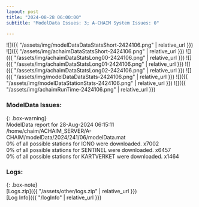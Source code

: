 ```yaml
---
layout: post
title: "2024-08-28 06:00:00"
subtitle: "ModelData Issues: 3; A-CHAIM System Issues: 0"

---
```


![]({{ "/assets/img/modelDataDataStatsShort-2424106.png" | relative_url }})
![]({{ "/assets/img/achaimDataStatsShort-2424106.png" | relative_url }})
![]({{ "/assets/img/achaimDataStatsLong00-2424106.png" | relative_url }})
![]({{ "/assets/img/achaimDataStatsLong01-2424106.png" | relative_url }})
![]({{ "/assets/img/achaimDataStatsLong02-2424106.png" | relative_url }})
![]({{ "/assets/img/modelDataDataStats-2424106.png" | relative_url }})
![]({{ "/assets/img/modelDataStationStats-2424106.png" | relative_url }})
![]({{ "/assets/img/achaimRunTime-2424106.png" | relative_url }})


### ModelData Issues:  
  
{: .box-warning}  
 ModelData report for 28-Aug-2024 06:15:11   
 /home/chaim/ACHAIM_SERVER/A-CHAIM/modelData/2024/241/06/modelData.mat   
 0% of all possible stations for IONO were downloaded. x7002   
 0% of all possible stations for SENTINEL were downloaded. x6457   
 0% of all possible stations for KARTVERKET were downloaded. x1464   
  


### Logs:  
  
{: .box-note}  
[Logs.zip]({{ "/assets/other/logs.zip" | relative_url }})  
[Log Info]({{ "/logInfo" | relative_url }})  
